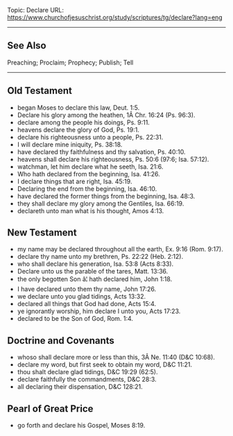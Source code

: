 Topic: Declare
URL: https://www.churchofjesuschrist.org/study/scriptures/tg/declare?lang=eng

---

## See Also

Preaching; Proclaim; Prophecy; Publish; Tell

---

## Old Testament

- began Moses to declare this law, Deut. 1:5.
- Declare his glory among the heathen, 1Â Chr. 16:24 (Ps. 96:3).
- declare among the people his doings, Ps. 9:11.
- heavens declare the glory of God, Ps. 19:1.
- declare his righteousness unto a people, Ps. 22:31.
- I will declare mine iniquity, Ps. 38:18.
- have declared thy faithfulness and thy salvation, Ps. 40:10.
- heavens shall declare his righteousness, Ps. 50:6 (97:6; Isa. 57:12).
- watchman, let him declare what he seeth, Isa. 21:6.
- Who hath declared from the beginning, Isa. 41:26.
- I declare things that are right, Isa. 45:19.
- Declaring the end from the beginning, Isa. 46:10.
- have declared the former things from the beginning, Isa. 48:3.
- they shall declare my glory among the Gentiles, Isa. 66:19.
- declareth unto man what is his thought, Amos 4:13.

## New Testament

- my name may be declared throughout all the earth, Ex. 9:16 (Rom. 9:17).
- declare thy name unto my brethren, Ps. 22:22 (Heb. 2:12).
- who shall declare his generation, Isa. 53:8 (Acts 8:33).
- Declare unto us the parable of the tares, Matt. 13:36.
- the only begotten Son â¦ hath declared him, John 1:18.
- I have declared unto them thy name, John 17:26.
- we declare unto you glad tidings, Acts 13:32.
- declared all things that God had done, Acts 15:4.
- ye ignorantly worship, him declare I unto you, Acts 17:23.
- declared to be the Son of God, Rom. 1:4.

## Doctrine and Covenants

- whoso shall declare more or less than this, 3Â Ne. 11:40 (D&C 10:68).
- declare my word, but first seek to obtain my word, D&C 11:21.
- thou shalt declare glad tidings, D&C 19:29 (62:5).
- declare faithfully the commandments, D&C 28:3.
- all declaring their dispensation, D&C 128:21.

## Pearl of Great Price

- go forth and declare his Gospel, Moses 8:19.

